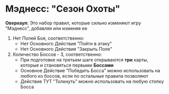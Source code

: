 # Мэднесс: "Сезон Охоты"

**Оверхаул:** Это набор правил, которые сильно изменяют игру "Мэднесс", добавляя или изменяя ее

1. Нет Полей Боя, соответственно:
    *   Нет Основного Действия "Пойти в атаку"
    *   Нет Основного Действия "Закрыть Поле"
2. Количество Боссов - 3, соответственно:
    *   При подготовке на третьем шаге открываются **три** карты, которые и становяться первыми **Боссами**
    *   Основное Действие "Победить Босса" можно использовать на любого из боссов, если по остальные правила позволяют
    *   Действие ТУТ "Толкнуть" можно использовать на любую стопку Босса